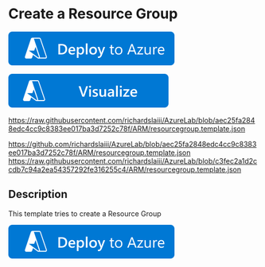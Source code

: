 # Create a Resource Group

[![Deploy To Azure](https://raw.githubusercontent.com/Azure/azure-quickstart-templates/master/1-CONTRIBUTION-GUIDE/images/deploytoazure.svg?sanitize=true)](https://portal.azure.com/#create/Microsoft.Template/uri/https%3A%2F%2Fraw.githubusercontent.com%2FAzure%2Fazure-quickstart-templates%2Fmaster%2Fapplication-workloads%2Fsccm%2Fsccm-currentbranch%2Fazuredeploy.json)

[![Visualize](https://raw.githubusercontent.com/Azure/azure-quickstart-templates/master/1-CONTRIBUTION-GUIDE/images/visualizebutton.svg?sanitize=true)](http://armviz.io/#/?load=https%3A%2F%2Fraw.githubusercontent.com%2FAzure%2Fazure-quickstart-templates%2Fmaster%2Fapplication-workloads%2Fsccm%2Fsccm-currentbranch%2Fazuredeploy.json)

https://raw.githubusercontent.com/richardslaiii/AzureLab/blob/aec25fa2848edc4cc9c8383ee017ba3d7252c78f/ARM/resourcegroup.template.json

https://github.com/richardslaiii/AzureLab/blob/aec25fa2848edc4cc9c8383ee017ba3d7252c78f/ARM/resourcegroup.template.json
https://raw.githubusercontent.com/richardslaiii/AzureLab/blob/c3fec2a1d2ccdb7c94a2ea54357292fe316255c4/ARM/resourcegroup.template.json
## Description

This template tries to create a Resource Group


[![Deploy To Azure](https://github.com/richardslaiii/AzureLab/blob/1e1fab6f63a414de1a1d50726841bd11934fe5aa/images/deploytoazure.svg?sanitize=true)](https://portal.azure.com/#create/Microsoft.Template/uri/https%3A%2F%2Fraw.githubusercontent.com%2Frichardslaiii%2FAzureLab%2Fmain%2FARM%2Fresource.parameters.json)


